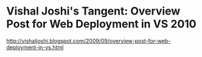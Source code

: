 <!--
id: 218906453
link: http://kevinisom.info/post/218906453/vishal-joshis-tangent-overview-post-for-web
slug: vishal-joshis-tangent-overview-post-for-web
date: Wed Oct 21 2009 21:27:03 GMT+1300 (NZDT)
raw: {"blog_name":"kevinisom","id":218906453,"post_url":"http://kevinisom.info/post/218906453/vishal-joshis-tangent-overview-post-for-web","slug":"vishal-joshis-tangent-overview-post-for-web","type":"link","date":"2009-10-21 08:27:03 GMT","timestamp":1256113623,"state":"published","format":"html","reblog_key":"ZELYAIyM","tags":[],"short_url":"http://tmblr.co/Zw68YyD33zL","highlighted":[],"feed_item":"http://vishaljoshi.blogspot.com/2009/09/overview-post-for-web-deployment-in-vs.html","from_feed_id":"650234","note_count":0,"title":"Vishal Joshi's Tangent: Overview Post for Web Deployment in VS 2010","url":"http://vishaljoshi.blogspot.com/2009/09/overview-post-for-web-deployment-in-vs.html","description":""}
publish: 2009-10-021
tags: 
title: Vishal Joshi's Tangent: Overview Post for Web Deployment in VS 2010
-->


Vishal Joshi's Tangent: Overview Post for Web Deployment in VS 2010
===================================================================

<http://vishaljoshi.blogspot.com/2009/09/overview-post-for-web-deployment-in-vs.html>

